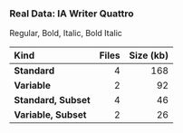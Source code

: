 ### Real Data: IA Writer Quattro

Regular, Bold, Italic, Bold Italic

| Kind | Files | Size (kb) |
|:---|---:|---:|
| **Standard** | 4 | 168 |
| **Variable** | 2 | 92 |
| **Standard, Subset** | 4 | 46 |
| **Variable, Subset** | 2 | 26 |
